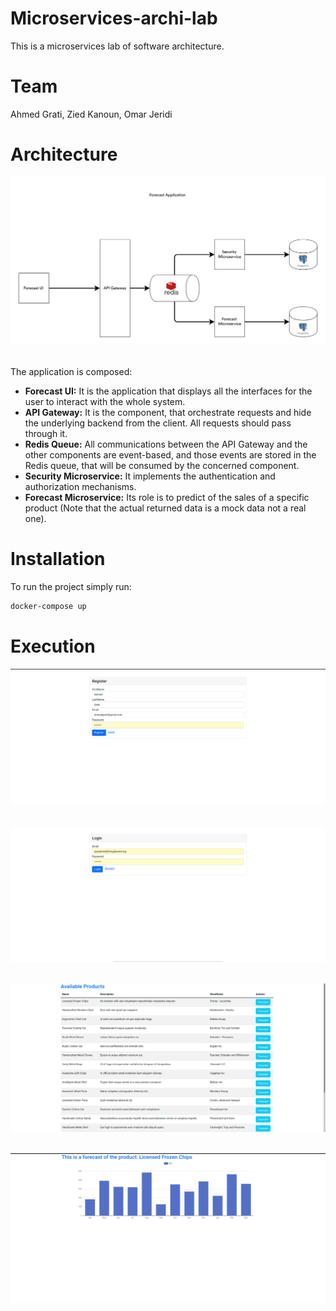 # Microservices-archi-lab
This is a microservices lab of software architecture.
# Team
Ahmed Grati, Zied Kanoun, Omar Jeridi
# Architecture
<img src="./readme-assets/architecture.png" style="display: block; margin-left: auto; margin-right: auto:"><br><br>
The application is composed:
- **Forecast UI:** It is the application that displays all the interfaces for the user to interact with the whole system.
- **API Gateway:** It is the component, that orchestrate requests and hide the underlying backend from the client. All requests should pass through it.
- **Redis Queue:** All communications between the API Gateway and the other components are event-based, and those events are stored in the Redis queue, that will be consumed by the concerned component.
- **Security Microservice:** It implements the authentication and authorization mechanisms.
- **Forecast Microservice:** Its role is to predict of the sales of a specific product (Note that the actual returned data is a mock data not a real one).
# Installation
To run the project simply run:
```bash
docker-compose up
```
# Execution
<img src="./readme-assets/register.png" style="display: block; margin-left: auto; margin-right: auto:"><br><br>
<img src="./readme-assets/login.png" style="display: block; margin-left: auto; margin-right: auto:"><br><br>
<img src="./readme-assets/products.png" style="display: block; margin-left: auto; margin-right: auto:"><br><br>
<img src="./readme-assets/forecast.png" style="display: block; margin-left: auto; margin-right: auto:"><br><br>